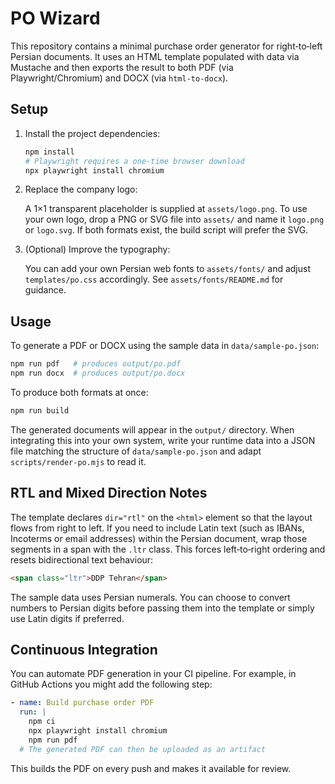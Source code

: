 # PO Wizard

This repository contains a minimal purchase order generator for right‑to‑left
Persian documents. It uses an HTML template populated with data via Mustache
and then exports the result to both PDF (via Playwright/Chromium) and DOCX
(via `html-to-docx`).

## Setup

1. Install the project dependencies:

   ```bash
   npm install
   # Playwright requires a one‑time browser download
   npx playwright install chromium
   ```

2. Replace the company logo:

   A 1×1 transparent placeholder is supplied at `assets/logo.png`. To use your
   own logo, drop a PNG or SVG file into `assets/` and name it `logo.png` or
   `logo.svg`. If both formats exist, the build script will prefer the SVG.

3. (Optional) Improve the typography:

   You can add your own Persian web fonts to `assets/fonts/` and adjust
   `templates/po.css` accordingly. See `assets/fonts/README.md` for
   guidance.

## Usage

To generate a PDF or DOCX using the sample data in `data/sample-po.json`:

```bash
npm run pdf   # produces output/po.pdf
npm run docx  # produces output/po.docx
```

To produce both formats at once:

```bash
npm run build
```

The generated documents will appear in the `output/` directory. When
integrating this into your own system, write your runtime data into a
JSON file matching the structure of `data/sample-po.json` and adapt
`scripts/render-po.mjs` to read it.

## RTL and Mixed Direction Notes

The template declares `dir="rtl"` on the `<html>` element so that the
layout flows from right to left. If you need to include Latin text (such
as IBANs, Incoterms or email addresses) within the Persian document, wrap
those segments in a span with the `.ltr` class. This forces left‑to‑right
ordering and resets bidirectional text behaviour:

```html
<span class="ltr">DDP Tehran</span>
```

The sample data uses Persian numerals. You can choose to convert numbers to
Persian digits before passing them into the template or simply use Latin
digits if preferred.

## Continuous Integration

You can automate PDF generation in your CI pipeline. For example, in GitHub
Actions you might add the following step:

```yaml
- name: Build purchase order PDF
  run: |
    npm ci
    npx playwright install chromium
    npm run pdf
  # The generated PDF can then be uploaded as an artifact
```

This builds the PDF on every push and makes it available for review.
